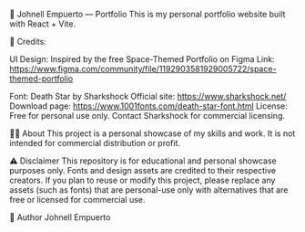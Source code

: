 🌌 Johnell Empuerto — Portfolio
This is my personal portfolio website built with React + Vite.

🎨 Credits:

UI Design: Inspired by the free Space-Themed Portfolio on Figma
Link: https://www.figma.com/community/file/1192903581929005722/space-themed-portfolio

Font: Death Star by Sharkshock
Official site: https://www.sharkshock.net/
Download page: https://www.1001fonts.com/death-star-font.html
License: Free for personal use only. Contact Sharkshock for commercial licensing.

👨‍🚀 About
This project is a personal showcase of my skills and work.
It is not intended for commercial distribution or profit.

⚠️ Disclaimer
This repository is for educational and personal showcase purposes only.
Fonts and design assets are credited to their respective creators.
If you plan to reuse or modify this project, please replace any assets (such as fonts) that are personal-use only with alternatives that are free or licensed for commercial use.

🚀 Author
Johnell Empuerto